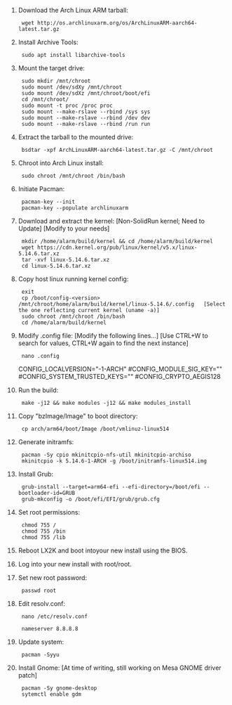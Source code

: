   1. Download the Arch Linux ARM tarball:
  
          wget http://os.archlinuxarm.org/os/ArchLinuxARM-aarch64-latest.tar.gz
      
  2. Install Archive Tools:
      
          sudo apt install libarchive-tools
  
  3. Mount the target drive:
  
          sudo mkdir /mnt/chroot
          sudo mount /dev/sdXy /mnt/chroot
          sudo mount /dev/sdXz /mnt/chroot/boot/efi
          cd /mnt/chroot/
          sudo mount -t proc /proc proc
          sudo mount --make-rslave --rbind /sys sys
          sudo mount --make-rslave --rbind /dev dev
          sudo mount --make-rslave --rbind /run run
  
  4. Extract the tarball to the mounted drive:
  
          bsdtar -xpf ArchLinuxARM-aarch64-latest.tar.gz -C /mnt/chroot
      
  5. Chroot into Arch Linux install:
  
          sudo chroot /mnt/chroot /bin/bash
      
  6. Initiate Pacman:
  
          pacman-key --init
          pacman-key --populate archlinuxarm
      
  7. Download and extract the kernel:  [Non-SolidRun kernel; Need to Update] [Modify to your needs]
  
          mkdir /home/alarm/build/kernel && cd /home/alarm/build/kernel
          wget https://cdn.kernel.org/pub/linux/kernel/v5.x/linux-5.14.6.tar.xz
          tar -xvf linux-5.14.6.tar.xz
          cd linux-5.14.6.tar.xz
      
  8. Copy host linux running kernel config:
    
          exit
          cp /boot/config-<version> /mnt/chroot/home/alarm/build/kernel/linux-5.14.6/.config   [Select the one reflecting current kernel (uname -a)]
          sudo chroot /mnt/chroot /bin/bash
          cd /home/alarm/build/kernel
      
  9. Modify .config file:   [Modify the following lines...]   [Use CTRL+W to search for values, CTRL+W again to find the next instance]
      
          nano .config
      
      CONFIG_LOCALVERSION="-1-ARCH"
      #CONFIG_MODULE_SIG_KEY=""
      #CONFIG_SYSTEM_TRUSTED_KEYS=""
      #CONFIG_CRYPTO_AEGIS128
      
 10. Run the build:
 
          make -j12 && make modules -j12 && make modules_install
      
 11. Copy "bzImage/Image" to boot directory:
 
          cp arch/arm64/boot/Image /boot/vmlinuz-linux514
      
 12. Generate initramfs:
      
          pacman -Sy cpio mkinitcpio-nfs-util mkinitcpio-archiso
          mkinitcpio -k 5.14.6-1-ARCH -g /boot/initramfs-linux514.img
      
 13. Install Grub:
 
          grub-install --target=arm64-efi --efi-directory=/boot/efi --bootloader-id=GRUB
          grub-mkconfig -o /boot/efi/EFI/grub/grub.cfg
      
 14. Set root permissions:
 
          chmod 755 /
          chmod 755 /bin
          chmod 755 /lib
      
 15. Reboot LX2K and boot intoyour new install using the BIOS.
 16. Log into your new install with root/root.
 17. Set new root password:
 
          passwd root
 
 18. Edit resolv.conf:
 
          nano /etc/resolv.conf
      
          nameserver 8.8.8.8
      
 19. Update system:
 
          pacman -Syyu
      
 20. Install Gnome:   [At time of writing, still working on Mesa GNOME driver patch]
 
          pacman -Sy gnome-desktop
          sytemctl enable gdm
